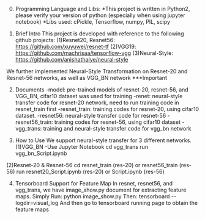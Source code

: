 0. Programming Language and Libs:
*This project is written in Python2, please verify your version of python (especially when using jupyter notebook)
*Libs used: cPickle, Tensorflow, numpy, PIL, scipy


1. Brief Intro
This project is developed with reference to the following github projects:
(1)Resnet20, Resnet56: https://github.com/xuyuwei/resnet-tf
(2)VGG19: https://github.com/machrisaa/tensorflow-vgg
(3)Neural-Style: https://github.com/anishathalye/neural-style 

We further implemented Neural-Style Transformation on Resnet-20 and Resnet-56 networks, as well as VGG_BN network
***Important

2. Documents
-model: pre-trained models of resnet-20, resnet-56, and VGG_BN, cifar10 dataset was used for training
-renet: neural-style transfer code for resnet-20 network, need to run training code in resnet_train first
-resnet_train: training codes for resnet-20, using cifar10 dataset.
-resnet56: neural-style transfer code for resnet-56
-resnet56_train: training codes for resnet-56, using cifar10 dataset
-vgg_trans: training and neural-style transfer code for vgg_bn network

3. How to Use
We support neural-style transfer for 3 different networks.
(1)VGG_BN
-Use Jupyter Notebook
cd vgg_trans
run vgg_bn_Script.ipynb

(2)Resnet-20 & Resnet-56
cd resnet_train (res-20) or resnet56_train (res-56)
run resnet20_Script.ipynb (res-20) or Script.ipynb (res-56)

4. Tensorboard Support for Feature Map
In resnet, resnet56, and vgg_trans, we have image_show.py document for extracting feature maps.
Simply Run:
				python image_show.py
Then:
				tensorboard --logdir=visual_log
And then go to tensorboard running page to obtain the feature maps
